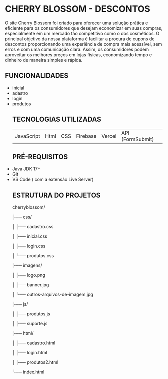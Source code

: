 <h1>CHERRY BLOSSOM - DESCONTOS</h1>
<p>O site Cherry Blossom foi criado para oferecer uma solução prática e eficiente para os consumidores que desejam economizar em suas compras, especialmente em um mercado tão competitivo como o dos cosméticos. O principal objetivo da nossa plataforma é facilitar a procura de cupons de descontos proporcionando uma experiência de compra mais acessível, sem erros e com uma comunicação clara. Assim, os consumidores podem aproveitar os melhores preços em lojas físicas, economizando tempo e dinheiro de maneira simples e rápida. </p>

<h2>FUNCIONALIDADES</h2>

<ul>
<li>inicial</li>
<li>adastro</li>
<li>login</li>
<li>produtos</li
</ul>

<h2>TECNOLOGIAS UTILIZADAS</h2>
<table>
<tr>
<td>JavaScript</td>
<td>Html</td>
<td>CSS</td>
<td>Firebase</td>
<td>Vercel</td>
<td>API (FormSubmit)</td>
</tr>
</table>

<h2>PRÉ-REQUISITOS</h2>
<li>Java JDK 17+</li>
<li>Git</li>
<li>VS Code ( com a extensão Live Server)</li>

<h2>ESTRUTURA DO PROJETOS</h2>
<p>cherryblossom/
  
├── css/

│   ├── cadastro.css

│   ├── inicial.css

│   ├── login.css

│   └── produtos.css

├── imagens/

│   ├── logo.png

│   ├── banner.jpg

│   └── outros-arquivos-de-imagem.jpg

├── js/

│   ├── produtos.js

│   ├── suporte.js

├── html/

│   ├── cadastro.html

│   ├── login.html

│   ├── produtos2.html

└── index.html
</p>


